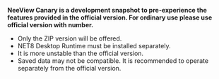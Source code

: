 

**NeeView Canary is a development snapshot to pre-experience the features provided in the official version. For ordinary use please use official version with number.**

  * Only the ZIP version will be offered.
  * NET8 Desktop Runtime must be installed separately.
  * It is more unstable than the official version.
  * Saved data may not be compatible. It is recommended to operate separately from the official version.